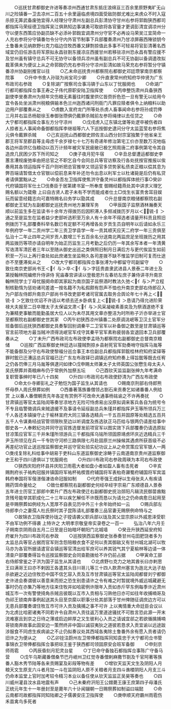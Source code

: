 <!-- { "loadSidebar": true } -->
　　○巡抚甘肃都御史许进等奏凉州西通甘肃东抵庄浪绵亘三百余里原野夷旷无山川之险镇番一卫去凉州二百五十余里逼临虏境四面受敌防御尤难比来虏众不时入寇杀掠无筭武备废弛宜得人经理分守肃州左副总兵彭清协守甘州右参将郭鍧狭西都司都指挥马荣绥德卫指挥吴江俱熟知边事谋勇可取欲将各官量才更调彭清宜调凉州分守以便东西策应协副员缺不必添补郭鍧宜调肃州分守官不必再设马荣吴江宜简命一人充右参将分守镇番勿令分守内外官节制事下兵部覆奏肃州乃甘凉屏蔽西陲锁钥今土鲁番未见纳款野乜克力临边住牧西番又肆剽掠值此多事不可轻易将官彭清著名西域宜仍旧任游击将军原拟永昌驻劄东援凉庄西援甘州若移驻凉州恐永昌有警应援不及甘州虽有镇守总兵不可无协守以备领兵凉州虽有副总兵不可无协副以备调遣改拟裁革俱未为便议上从之命郭鍧仍充右参将分守凉州彭清如故马荣充右参将暂分守镇番凉州协副别推官以往
　　○乙未命巡抚贵州都察院右都御史邓廷瓒掌南京都察院事
　　○升中书舍人孙琰为尚宝司少卿
　　○升直隶常州府知府华仲贤为广东布政司右参政
　　○复除湖广按察司佥事冯镐于山东以丁忧服阕也
　　○命湖广行都司都指挥佥事王寿之子伟代原职安陆卫指挥使
　　○丙申整饬肃州兵备狭西副使李旻奏肃州为频年灾伤粮无素蓄往时腹里供亿皆赍折色恐一旦有警无以给用今宜令各处坐派肃州税粮俱输本色兰州迤西诸问刑衙门凡罪应赎者俱令上纳粮料以助边用户部覆奏从之
　　○虏数入宣府龙门所等处杀虏人畜事闻命右参将孙成罚俸三月并右监丞杨聪徐玉奉御张瓒俱仍戴罪杀贼前左参将绳律以去任贷之
　　○命大宁都司都指挥佥事左方分守凉州
　　○戊戌虏入辽东镇北堡等处逻卒被伤者四人掠者五人事闻命备御都指挥李继祖等六人下巡按御史逮问分守太监蓝莹右参将焦元俱令戴罪杀贼
　　○己亥巡抚山西都御史顾佐言山西分封宗室独繁于他省亲王郡王将军至郡县等主毋虑千余岁禄七十七万有奇递年修治第宅工价亦至数万况地临各边州县供亿刍粮动以百万计频年被灾军民疲敝已极乞照周唐二府事例第宅令其自造庶几民困少苏下所司知之
　　○庚子夜月犯牛宿
　　○辛丑总督遭运都御史李蕙言漕规废弛率由把总官之不职乞自今会同总兵等官访察及行各处抚按官推报以俟奏用其各领运指挥千百户则听把总官推举又领运官多贷势家私债卖正粮以偿其息为弊百端请暂借太仓官银以偿前息来年补还勿令出息以利军士以杜诸毙是后仍有私贷者请俱罢黜从之
　　○命金吾左卫指挥使焦洪守备灵州以都指挥体统行事○癸卯代府镇国将军仕土□伐奏臣于居第建书室一所奉庋  御赐经籍燕处其中讲求义理乞赐名额以为箴儆  上曰自古贤人君子未有不学而能成者仕土□伐生长富贵舍耳目娱玩而留意经籍志向可嘉特赐名曰务学以勖其成
　　○升总督南京粮储都察院右副都御史王轼为左副都御史巡抚贵州地方兼理军务
　　○甲辰国子监祭酒林瀚奏天顺以前监生多在监读书十余年方得拨历后因积滞人多频减拨历岁月以＜锍-釒＞通之至是监生在监者益少吏部听选积至万余人有十余年不得选者请量开科贡且照旧例拨历下礼部覆奏科举名数已有定额不可再增各处岁贡生员自明年以后请如永乐三年例府学一年二贡州学二年三贡卫学县学一年一贡其顺天应天二府学一年三贡俱至弘治十二年止四年之间岁贡人数增三千五百余名分送南北两监庶足坐班拨历之用其两监拨历等项亦请自明年为始正历监生三月考勤之后仍历一年其余写本者一年清黄写诰清军清匠者三年以至随从御史出巡之类俱照旧制月日满后方与更代俟监生如前积至一万以上再行查处如此庶诸生坐监稍久各司差拨不缺不惟监学旧制可复而仕途亦不至壅滞矣从之
　　○改大宁都司都指挥佥事张溥为中都留守司副留守
　　○致仕南京吏部尚书王＜亻与＞卒＜亻与＞字廷贵直隶武进县人景泰二年进士及第授翰林院编修升侍讲侍  宪庙春宫讲读以登极恩升左春坊左庶子兼侍讲寻升南京翰林院学士丁母忧服阕命即其家起为南京国子监祭酒时教法久弛＜亻与＞严立程制核勤惰为惩劝诸司差遣一按名籍不为私假颇有怨声不恤也升南京吏部右侍郎召入为户部左侍郎升南京户部尚书寻改吏部考诸司官属去取务合舆论年七十再上＜锍-釒＞乞致仕优诏不许适以考绩去还乡卧病复上＜锍-釒＞恳请乃得允进阶荣禄大夫报至二日卒赠太子太保谥文肃＜亻与＞风采凝峻素善奕及为祭酒遂绝不复为兼精吏事敏而能勤虽居大位人以为未尽其用文章亦整洁为时所称子沂亦举进士官至都察院右副都御史世其家　○丙午初狭西凉州镇番二处原调洮岷等卫汉土官军分班备御后巡抚狭西都御史具奏掣回别调秦平二卫官军以补备御之数至是甘肃镇巡等官言前项地方最当贼冲须得洮岷官军戍守其秦平官军素称疲弱各宜退回本卫兵部覆奏从之
　　○丁未升广西布政司左布政使李孟旸为都察院右副都御史总督南京粮储
　　○巡按广西监察御史林廷选以獞贼剽掠乡县射死官军劾奏哨守指挥马胤等不能备御及分守右布政使黎福分巡佥事王本俭副总兵都指挥郭鋐桂林府知府梁铎等罪时鋐已迁漕运总兵官福已迁广东左布政铎已调镇远府知府奏上得旨鋐等既去任宥之仍各罚俸三月马胤等俱逮问如律○戊申赐太师兼太子太师英国公张懋生母太夫人吴氏祭葬并斋粮麻布仍于常例外加祭五坛
　　○己酉钦天监监副张绅九年考满命复职管事绅时年已八十四矣
　　○升四川布政司右布政使舒清为广西左布政使
　　○命太仆寺卿彭礼之子勉恺为国子监生从其请也
　　○赐南京刑部右侍郎熊怀母恭人周氏祭葬如例
　　○西番著落族番僧领占劄石来贡奏乞如诸番番人例给赏  上以番人番僧朝贡先年各定有赏例不可改命大通事杨铭谕之不许再奏扰
　　○甘肃镇巡等官太监陆訚等奏甘凉地方无险可恃虏易出没原拟调来客兵各自为统号令不专且临警徵调兵来贼退缓不及事请令延绥副总兵朱瑾并都指挥尹玉等所领兵万三千人各还本镇操守止于榆林宣府大同三镇各选精兵一千五百并固原等处精选五百共五千人令谋勇经战官管领限秋至边以听调度及拣选驮正马匹给与银两仍请差给事中御史各一人奉敕纪功并同守巡官拣选督发前项官军以图实效下兵部覆奏仍请选原拟甘凉策应官军三千并朱瑾所领游兵三千都指挥乌铭所领固原靖虏环庆近选精兵三千尹玉所领见在兵一千专防守河桥三路俱限七月赴固原兰州操候其遇虏所获首级不必再差纪功官止送巡按监察御史并巡守官处验实纪功议上从之命赏策应官军银人一两○庚戌复除礼科给事中胡易于吏科山东道监察御史涂畴于云南道南京贵州道监察御史王和于四川道俱以丁忧服阕也
　　○升四川布政司右参政周瑛为本司右布政使
　　○狭西庆阳府环县并庆阳卫雨雹大者如盘小者如盌人畜有击死者
　　○辛亥赐荆府长子祐构冠服并镇国将军祐杯祐楔晋府辅国将军表枱奇灦蜀府辅国将军宾滥韩府奉国将军偕澋偕漮诰命冠服如制
　　○代府枣强王成釨以生母张夫人有疾请赐药饵命量给之
　　○致仕都察院右副都御史何经卒经字宗易广东顺德县人景泰五年进士历官工部郎中累升广西左布政使迁右副都御史抚治郧阳凡辑流民御苗酋黜贪残号能举其职成化二十三年以疾乞解任不许既而恳以为请允之仍命病愈日起用至是卒赐祭葬如例经为人宽厚不自表见历中外三十余年始终如一云
　　○赐兵部左侍郎李介之妻孺人杜氏祭时其子昆陈请礼部覆奏三品官妻无赐祭例命特与之
　　○故锦衣卫指挥使孙珑之子镗请袭父职兵部以珑及其父显宗原以外戚恩泽受职不由军功例不得袭  上特许之
大明孝宗敬皇帝实录卷之一百一
　　弘治八年六月壬子朔南京阴雨自五月二日至是日始暗坏朝阳门北城墙
　　○癸丑升狭西延安府知府崔升为四川布政司右参政
　　○巡按狭西监察御史张泰奏甘州屯田肥饶者多为太监总兵等官占据而官军则含怨陪粮衣食不足何以责其御敌又有甘州城北湖可以牧马亦为各官所据请遣官会镇巡等官清出给军庶可以养其锐气其宁夏榆林等边请一体清查户部覆奏得旨令巡按监察御史会同查勘拨给不许仍前占据
　　○甲寅命工部右侍郎曾鉴之子洪为国子监生从其请也
　　○北虏野乜克力之地其酋长曰亦剌思王曰满哥王曰亦不剌因王各遣其头目川哥儿等三十四人款肃州塞言为迤北大达子劫杀欲避之近边住牧恐中国不信乞容入贡及互市甘肃镇巡等官太监陆訚都督刘宁都御史许进会奏谓彼以善意来而拒之恐生别患请许之令有难之时暂就境外威远城藏避无事时仍在亦集乃等地方往来住牧并如哈密例许限年入贡如赤斤罕东例每季许近肃州城互市一次有警使掎角杀贼且彼既以互市入贡相与习熟他日亦可如往年收捕喃哥及伪祁王锁南奔事例起送其头目至京縻以职事分处其部落于甘州俾随征调庶边方可以无患兵部覆奏谓住牧互市可许入贡及擒捕之事不可许  上以夷情重大命廷臣会议以为北虏比哈密诸夷不同若许令自肃州入贡往返万里道途骚扰不可胜言恐此源一开末流难塞且到京之日待之薄或启边衅厚之又生彼利心入贡之请诚宜郤之若欲循擒捕喃哥锁南奔故事此固安边一策然终非中国以诚驭夷狄之道彼若恳求入贡宜谕以远途跋涉服食不同虑生疾病谕之不止仍拟奏议处其西域各夷除土鲁番外余有愿入贡者请仍旧许之为便从之
　　○乙卯铨注蔚州左卫带俸都指挥同知袁忠于大宁都司佥书管事锦衣卫带俸都指挥佥事把琮王鉴于狭西都司领固原安会班军备御
　　○申刻京师雨雹
　　○丙辰昏刻月犯灵台星
　　○丁巳命守备独石都指挥佥事陈广守备马营
　　○戊午乌斯藏番僧桑节巴丹岷州卫红觉寺番僧剌麻撒节劄及千官阿著等族番人豁木秀节陆等各来贡赐宴及彩叚等物有差
　　○增钦天监天文生及阴阳人月粮天文生原支六斗者月加一斗在监阴阳人原不关粮者月支四斗谯楼阴阳人月支三斗仍命本监堂上官时加考较令精习本业以备任使从钦天监监正吴昊等奏也
　　○四川威州灌县汶水县地震有声
　　○己未秦府汧阳王公鏳薨王康王庶第四子母潘氏正统元年生十一年册封至是薨年六十讣闻辍朝一日赐祭葬如制谥曰端懿
　　○命云南都司故都指挥同知陆卿之子儒袭安庄卫指挥使
　　○庚申顺天府霸州雨雹伤禾苗禽鸟多死者
